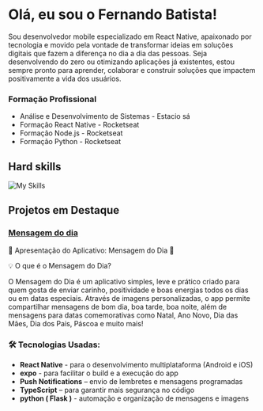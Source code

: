 # Olá, eu sou o Fernando Batista!
Sou desenvolvedor mobile especializado em React Native, apaixonado por tecnologia e movido pela vontade de transformar ideias em soluções digitais que fazem a diferença no dia a dia das pessoas.
Seja desenvolvendo do zero ou otimizando aplicações já existentes, estou sempre pronto para aprender, colaborar e construir soluções que impactem positivamente a vida dos usuários.

### Formação Profissional
- Análise e Desenvolvimento de Sistemas - Estacio sá
- Formação React Native - Rocketseat
- Formação Node.js - Rocketseat
- Formação Python - Rocketseat

## Hard skills
![My Skills](https://skillicons.dev/icons?i=html,css,js,ts,react,figma,nodejs,express,python,flask,git)

## Projetos em Destaque
### <a href="https://play.google.com/store/apps/details?id=com.fernando.bs14.mensagemdodia&pcampaignid=web_share" target="_blank">Mensagem do dia</a> 

🎉 Apresentação do Aplicativo: Mensagem do Dia 📱


💡 O que é o Mensagem do Dia?


O Mensagem do Dia é um aplicativo simples, leve e prático criado para quem gosta de enviar carinho, positividade e boas energias todos os dias ou em datas especiais. Através de imagens personalizadas, o app permite compartilhar mensagens de bom dia, boa tarde, boa noite, além de mensagens para datas comemorativas como Natal, Ano Novo, Dia das Mães, Dia dos Pais, Páscoa e muito mais!

### 🛠️ Tecnologias Usadas:
- <b>React Native</b> - para o desenvolvimento multiplataforma (Android e iOS)
- <b>expo</b> - para facilitar o build e a execução do app
- <b>Push Notifications</b> – envio de lembretes e mensagens programadas
- <b>TypeScript</b> – para garantir mais segurança no código
- <b>python ( Flask )</b> - automação e organização de mensagens e imagens


  
